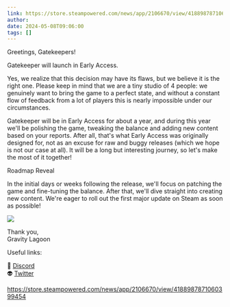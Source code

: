 ```yaml
---
link: https://store.steampowered.com/news/app/2106670/view/4188987871060399454
author: 
date: 2024-05-08T09:06:00
tags: []
---
```


Greetings, Gatekeepers!  
  

Gatekeeper will launch in Early Access.

  
Yes, we realize that this decision may have its flaws, but we believe it is the right one. Please keep in mind that we are a tiny studio of 4 people: we genuinely want to bring the game to a perfect state, and without a constant flow of feedback from a lot of players this is nearly impossible under our circumstances.  
  
Gatekeeper will be in Early Access for about a year, and during this year we'll be polishing the game, tweaking the balance and adding new content based on your reports. After all, that's what Early Access was originally designed for, not as an excuse for raw and buggy releases (which we hope is not our case at all). It will be a long but interesting journey, so let's make the most of it together!  
  

Roadmap Reveal

  
In the initial days or weeks following the release, we'll focus on patching the game and fine-tuning the balance. After that, we'll dive straight into creating new content. We're eager to roll out the first major update on Steam as soon as possible!  
  
![](https://clan.akamai.steamstatic.com/images/42755050/2e4614d4763aa5dee4edda7b40a2a47ea83f340e.png)  
  

Thank you,  
Gravity Lagoon

  

Useful links:  
  
👾 [Discord](https://steamcommunity.com/linkfilter/?u=https%3A%2F%2Fdiscord.gg%2FHkrp6AUa5S)  
👽 [Twitter](https://twitter.com/gatekeeper_game)

https://store.steampowered.com/news/app/2106670/view/4188987871060399454